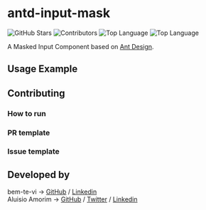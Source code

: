 # antd-input-mask

![GitHub Stars](https://img.shields.io/github/stars/BemteviSeguros/antd-input-mask?color=yellow)
![Contributors](https://img.shields.io/github/contributors-anon/BemteviSeguros/antd-input-mask)
![Top Language](https://img.shields.io/github/languages/top/BemteviSeguros/antd-input-mask)
![Top Language](https://img.shields.io/npm/v/antd-input-mask)

<!-- @TODO: Improve description -->
A Masked Input Component based on [Ant Design](https://ant.design/docs/react/introduce). 

## Usage Example
<!-- @TODO: Add code snippets -->

## Contributing
<!-- @TODO: description -->

### How to run
<!-- @TODO -->

### PR template
<!-- @TODO -->

### Issue template
<!-- @TODO -->

## Developed by
bem-te-vi -> [GitHub](https://github.com/BemteviSeguros) / [Linkedin](https://www.linkedin.com/company/bemtevi-seguros/mycompany/) <br/>
Aluisio Amorim -> [GitHub](https://github.com/Amorim33) / [Twitter](https://twitter.com/AluisioDev) / [Linkedin](https://www.linkedin.com/in/aluisio-amorim-b19a701ba/?locale=en_US)



